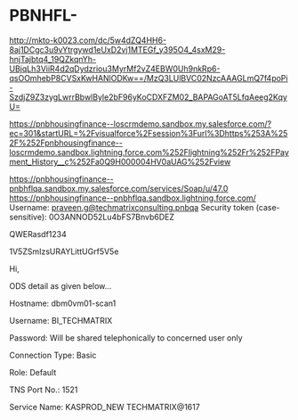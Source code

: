 # PBNHFL-

http://mkto-k0023.com/dc/5w4dZQ4HH6-8aj1DCgc3u9vYtrgywd1eUxD2vj1MTEGf_y395O4_4sxM29-hnjTajbtq4_19QZkqnYh-UBjqLh3ViiR4d2qDydzriou3MyrMf2vZ4EBW0Uh9nkRp6-qsOOmhebP8CVSxKwHANlODKw==/MzQ3LUlBVC02NzcAAAGLmQ7f4poPi-SzdjZ9Z3zygLwrrBbwlByle2bF96yKoCDXFZM02_BAPAGoAT5LfqAeeg2KqyU=

https://pnbhousingfinance--loscrmdemo.sandbox.my.salesforce.com/?ec=301&startURL=%2Fvisualforce%2Fsession%3Furl%3Dhttps%253A%252F%252Fpnbhousingfinance--loscrmdemo.sandbox.lightning.force.com%252Flightning%252Fr%252FPayment_History__c%252Fa0Q9H000004HV0aUAG%252Fview

https://pnbhousingfinance--pnbhflqa.sandbox.my.salesforce.com/services/Soap/u/47.0
https://pnbhousingfinance--pnbhflqa.sandbox.lightning.force.com/
Username: praveen.g@techmatrixconsulting.pnbqa
Security token (case-sensitive): 0O3ANNOD52Lu4bFS7Bnvb6DEZ

QWERasdf1234

1V5ZSmIzsURAYLittUGrf5V5e

Hi,

ODS detail as given below…

Hostname: dbm0vm01-scan1

Username: BI_TECHMATRIX

Password: Will be shared telephonically to concerned user only

Connection Type: Basic

Role: Default

TNS Port No.: 1521

Service Name: KASPROD_NEW
TECHMATRIX@1617




